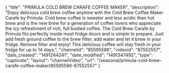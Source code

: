 {
    "title": "PRIMULA COLD BREW CARAFE COFFEE MAKER",
    "description": "Enjoy delicious cold brew coffee anytime with the  Cold Brew Coffee Maker Carafe by Primula.  Cold brew coffee is sweeter and less acidic than hot brew and is the new brew for a generation of coffee lovers who appreciate the icy refreshment of rich, full bodied coffee.  The Cold Brew Carafe by Primula fits perfectly inside most fridge doors and is simple to prepare.  Just add fresh ground coffee to the brew filter, add water and let it brew in your fridge.  Remove filter and enjoy!  This delicious coffee will stay fresh in your fridge for up to 14 days.",
    "channelid": "85595586",
    "videoid": "87552557",
    "date_created": "1491244241",
    "date_modified": "1491347492",
    "type": "captivate",
    "layout": "channelVideo",
    "url": "\/seasonal\/primula-cold-brew-carafe-coffee-maker\/85595586-87552557"
}
